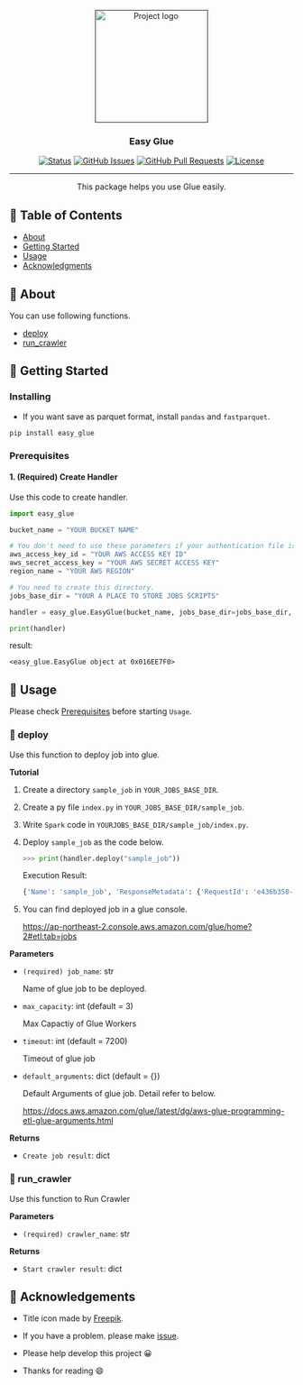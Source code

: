 <p align="center">
  <a href="" rel="noopener">
 <img width=200px height=200px src="./static/icon.png" alt="Project logo" ></a>
 <br>

 
</p>

<h3 align="center">Easy Glue</h3>

<div align="center">

[![Status](https://img.shields.io/badge/status-active-success.svg)]()
[![GitHub Issues](https://img.shields.io/github/issues/da-huin/easy_glue.svg)](https://github.com/da-huin/easy_glue/issues)
[![GitHub Pull Requests](https://img.shields.io/github/issues-pr/da-huin/easy_glue.svg)](https://github.com/da-huin/easy_glue/pulls)
[![License](https://img.shields.io/badge/license-MIT-blue.svg)](/LICENSE)

</div>

---

<p align="center"> This package helps you use Glue easily. 
    <br> 
</p>

## 📝 Table of Contents

- [About](#about)
- [Getting Started](#getting_started)
- [Usage](#usage)
- [Acknowledgments](#acknowledgement)

## 🧐 About <a name = "about"></a>

You can use following functions.

* [deploy](#deploy)
* [run_crawler](#run_crawler)

## 🏁 Getting Started <a name = "getting_started"></a>

### Installing

* If you want save as parquet format, install `pandas` and `fastparquet`.

```
pip install easy_glue
```

<a name="prerequisites"></a>

### Prerequisites 

#### 1. (Required) Create Handler

Use this code to create handler.

```python
import easy_glue

bucket_name = "YOUR BUCKET NAME"

# You don't need to use these parameters if your authentication file is in ~/.aws/config.
aws_access_key_id = "YOUR AWS ACCESS KEY ID"
aws_secret_access_key = "YOUR AWS SECRET ACCESS KEY"
region_name = "YOUR AWS REGION"

# You need to create this directory.
jobs_base_dir = "YOUR A PLACE TO STORE JOBS SCRIPTS"

handler = easy_glue.EasyGlue(bucket_name, jobs_base_dir=jobs_base_dir, aws_access_key_id=aws_access_key_id, aws_secret_access_key=aws_secret_access_key, region_name=region_name)

print(handler)
```

result:
```
<easy_glue.EasyGlue object at 0x016EE7F0>
```

## 🎈 Usage <a name="usage"></a>

Please check [Prerequisites](#prerequisites) before starting `Usage`.

### 🌱 deploy <a name="deploy"></a>

Use this function to deploy job into glue.

**Tutorial**

1. Create a directory `sample_job` in `YOUR_JOBS_BASE_DIR`.

1. Create a py file `index.py` in `YOUR_JOBS_BASE_DIR/sample_job`.

1. Write `Spark` code in `YOURJOBS_BASE_DIR/sample_job/index.py`.

1. Deploy `sample_job` as the code below.

    ```python
    >>> print(handler.deploy("sample_job"))
    ```

    Execution Result:
    ```python
    {'Name': 'sample_job', 'ResponseMetadata': {'RequestId': 'e436b350-7b36-47f4-b663-df52a058c2cb', 'HTTPStatusCode': 200, 'HTTPHeaders': {'date': 'Mon, 10 Aug 2020 03:53:56 GMT', 'content-type': 'application/x-amz-json-1.1', 'content-length': '21', 'connection': 'keep-alive', 'x-amzn-requestid': 'e436b350-7b36-47f4-b663-df52a058c2cb'}, 'RetryAttempts': 0}}
    ```

1. You can find deployed job in a glue console.

    https://ap-northeast-2.console.aws.amazon.com/glue/home?2#etl:tab=jobs


**Parameters**

* `(required) job_name`: str

    Name of glue job to be deployed.

* `max_capacity`: int (default = 3)

    Max Capactiy of Glue Workers

* `timeout`: int (default = 7200)

    Timeout of glue job

* `default_arguments`: dict (default = {})

    Default Arguments of glue job. Detail refer to below.

    https://docs.aws.amazon.com/glue/latest/dg/aws-glue-programming-etl-glue-arguments.html

**Returns**

* `Create job result`: dict

### 🌱 run_crawler <a name="run_crawler"></a>

Use this function to Run Crawler

**Parameters**

* `(required) crawler_name`: str

**Returns**

* `Start crawler result`: dict

## 🎉 Acknowledgements <a name = "acknowledgement"></a>

- Title icon made by [Freepik](https://www.flaticon.com/kr/authors/freepik).

- If you have a problem. please make [issue](https://github.com/da-huin/easy_glue/issues).

- Please help develop this project 😀

- Thanks for reading 😄
